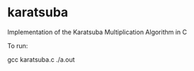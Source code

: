 # karatsuba
Implementation of the Karatsuba Multiplication Algorithm in C

To run:

gcc karatsuba.c
./a.out
